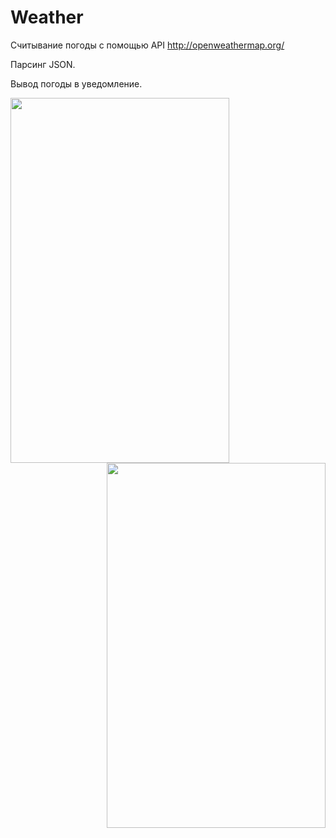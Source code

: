 # Weather
Считывание погоды с помощью API http://openweathermap.org/

Парсинг JSON.

Вывод погоды в уведомление.

<img align="left" src="https://pp.vk.me/c631423/v631423263/46ff9/esr--1xjabk.jpg" width="350" height="584">
<img align="right" src="https://pp.vk.me/c631423/v631423263/47003/Xc7lZvD7Igg.jpg" width="350" height="584">
